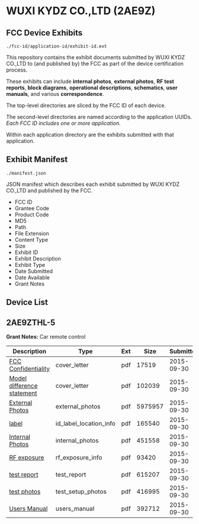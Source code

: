 # WUXI KYDZ CO.,LTD (2AE9Z)
## FCC Device Exhibits

```
./fcc-id/application-id/exhibit-id.ext
```

This repository contains the exhibit documents submitted by WUXI KYDZ CO.,LTD to (and published by) the FCC as part of the device certification process.

These exhibits can include **internal photos**, **external photos**, **RF test reports**, **block diagrams**, **operational descriptions**, **schematics**, **user manuals**, and various **correspondence**.

The top-level directories are sliced by the FCC ID of each device.

The second-level directories are named according to the application UUIDs. *Each FCC ID includes one or more application.*

Within each application directory are the exhibits submitted with that application. 

## Exhibit Manifest

```
./manifest.json
```

JSON manifest which describes each exhibit submitted by WUXI KYDZ CO.,LTD and published by the FCC.

- FCC ID
- Grantee Code
- Product Code
- MD5
- Path
- File Extension
- Content Type
- Size
- Exhibit ID
- Exhibit Description
- Exhibit Type
- Date Submitted
- Date Available
- Grant Notes

## Device List
## 2AE9ZTHL-5
**Grant Notes:** Car remote control

| Description | Type | Ext | Size | Submitted | Available |
| ----------- | ---- | --- | ---- | --------- | --------- |
| [FCC Confidentiality](2AE9ZTHL-5/c4726054ab85d515e93e30b1dfb7b2c2/2767095.pdf) | cover_letter | pdf | 17519 | 2015-09-30 | 2015-09-30 |
| [Model difference statement](2AE9ZTHL-5/c4726054ab85d515e93e30b1dfb7b2c2/2767096.pdf) | cover_letter | pdf | 102039 | 2015-09-30 | 2015-09-30 |
| [External Photos](2AE9ZTHL-5/c4726054ab85d515e93e30b1dfb7b2c2/2767086.pdf) | external_photos | pdf | 5975957 | 2015-09-30 | 2016-02-26 |
| [label](2AE9ZTHL-5/c4726054ab85d515e93e30b1dfb7b2c2/2767085.pdf) | id_label_location_info | pdf | 165540 | 2015-09-30 | 2015-09-30 |
| [Internal Photos](2AE9ZTHL-5/c4726054ab85d515e93e30b1dfb7b2c2/2767092.pdf) | internal_photos | pdf | 451558 | 2015-09-30 | 2016-02-26 |
| [RF exposure](2AE9ZTHL-5/c4726054ab85d515e93e30b1dfb7b2c2/2767093.pdf) | rf_exposure_info | pdf | 93420 | 2015-09-30 | 2015-09-30 |
| [test report](2AE9ZTHL-5/c4726054ab85d515e93e30b1dfb7b2c2/2767089.pdf) | test_report | pdf | 615207 | 2015-09-30 | 2015-09-30 |
| [test photos](2AE9ZTHL-5/c4726054ab85d515e93e30b1dfb7b2c2/2767090.pdf) | test_setup_photos | pdf | 416995 | 2015-09-30 | 2016-02-26 |
| [Users Manual](2AE9ZTHL-5/c4726054ab85d515e93e30b1dfb7b2c2/2767091.pdf) | users_manual | pdf | 392712 | 2015-09-30 | 2016-02-26 |
